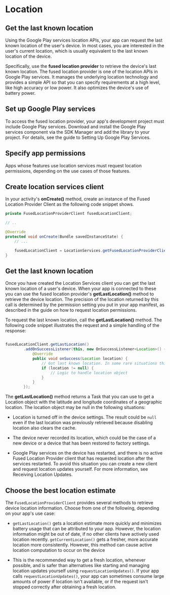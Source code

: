 # Location

## Get the last known location

Using the Google Play services location APIs, your app can request the last known location of the user's device. In most cases, you are interested in the user's current location, which is usually equivalent to the last known location of the device.

Specifically, use the **fused location provider** to retrieve the device's last known location. The fused location provider is one of the location APIs in Google Play services. It manages the underlying location technology and provides a simple API so that you can specify requirements at a high level, like high accuracy or low power. It also optimizes the device's use of battery power.

## Set up Google Play services

To access the fused location provider, your app's development project must include Google Play services. Download and install the Google Play services component via the SDK Manager and add the library to your project. For details, see the guide to Setting Up Google Play Services.

## Specify app permissions

Apps whose features use location services must request location permissions, depending on the use cases of those features.

## Create location services client

In your activity's **onCreate()** method, create an instance of the Fused Location Provider Client as the following code snippet shows.

```java
private FusedLocationProviderClient fusedLocationClient;

// ..

@Override
protected void onCreate(Bundle savedInstanceState) {
    // ...

    fusedLocationClient = LocationServices.getFusedLocationProviderClient(this);
}

```

## Get the last known location

Once you have created the Location Services client you can get the last known location of a user's device. When your app is connected to these you can use the fused location provider's **getLastLocation()** method to retrieve the device location. The precision of the location returned by this call is determined by the permission setting you put in your app manifest, as described in the guide on how to request location permissions.

To request the last known location, call the **getLastLocation()** method. The following code snippet illustrates the request and a simple handling of the response:

```java

fusedLocationClient.getLastLocation()
        .addOnSuccessListener(this, new OnSuccessListener<Location>() {
            @Override
            public void onSuccess(Location location) {
                // Got last known location. In some rare situations this can be null.
                if (location != null) {
                    // Logic to handle location object
                }
            }
        });

```

The **getLastLocation()** method returns a Task that you can use to get a Location object with the latitude and longitude coordinates of a geographic location. The location object may be null in the following situations:

- Location is turned off in the device settings. The result could be `null` even if the last location was previously retrieved because disabling location also clears the cache.

- The device never recorded its location, which could be the case of a new device or a device that has been restored to factory settings.

- Google Play services on the device has restarted, and there is no active Fused Location Provider client that has requested location after the services restarted. To avoid this situation you can create a new client and request location updates yourself. For more information, see Receiving Location Updates.

## Choose the best location estimate

The `FusedLocationProviderClient` provides several methods to retrieve device location information. Choose from one of the following, depending on your app's use case:

- `getLastLocation()` gets a location estimate more quickly and minimizes battery usage that can be attributed to your app. However, the location information might be out of date, if no other clients have actively used location recently.
`getCurrentLocation()` gets a fresher, more accurate location more consistently. However, this method can cause active location computation to occur on the device

- This is the recommended way to get a fresh location, whenever possible, and is safer than alternatives like starting and managing location updates yourself using `requestLocationUpdates()`. If your app calls `requestLocationUpdates()`, your app can sometimes consume large amounts of power if location isn't available, or if the request isn't stopped correctly after obtaining a fresh location.

